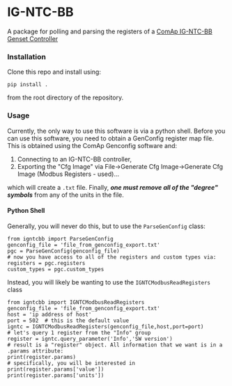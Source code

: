 # IG-NTC-BB #
A package for polling and parsing the registers of a [ComAp IG-NTC-BB Genset Controller](https://www.comap-control.com/products/detail/inteligen-ntc-basebox)
### Installation ###

Clone this repo and install using:

    pip install .

from the root directory of the repository.

### Usage ###

Currently, the only way to use this software is via a python shell. Before you can use this software, you need to obtain a GenConfig register map file. This is obtained using the ComAp Genconfig software and:

1) Connecting to an IG-NTC-BB controller,
2) Exporting the "Cfg Image" via File->Generate Cfg Image->Generate Cfg Image (Modbus Registers - used)...

which will create a `.txt` file. Finally, ***one must remove all of the "degree" symbols*** from any of the units in the file.

#### Python Shell ####
Generally, you will never do this, but to use the `ParseGenConfig` class:

    from igntcbb import ParseGenConfig
    genconfig_file = 'file_from_genconfig_export.txt'
    pgc = ParseGenConfig(genconfig_file)
    # now you have access to all of the registers and custom types via:
    registers = pgc.registers
    custom_types = pgc.custom_types

Instead, you will likely be wanting to use the `IGNTCModbusReadRegisters` class


    from igntcbb import IGNTCModbusReadRegisters
    genconfig_file = 'file_from_genconfig_export.txt'
    host = 'ip address of host'
    port = 502  # this is the default value
    igntc = IGNTCModbusReadRegisters(genconfig_file,host,port=port)
    # let's query 1 register from the "Info" group
    register = igntc.query_parameter('Info','SW version')
    # result is a "register" object. All information that we want is in a .params attribute:
    print(register.params)
    # specifically, you will be interested in
    print(register.params['value'])
    print(register.params['units'])
